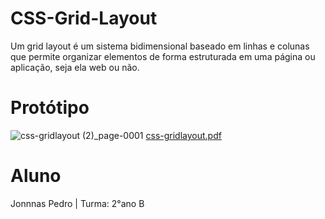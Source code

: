 # CSS-Grid-Layout
Um grid layout é um sistema bidimensional baseado em linhas e colunas que permite organizar elementos de forma estruturada em uma página ou aplicação, seja ela web ou não.
# Protótipo
![css-gridlayout (2)_page-0001](https://github.com/user-attachments/assets/e0001318-869c-4c5e-9d6f-358d9c84d9f6)
[css-gridlayout.pdf](https://github.com/user-attachments/files/20927853/css-gridlayout.pdf)
# Aluno 
Jonnnas Pedro | Turma: 2°ano B
